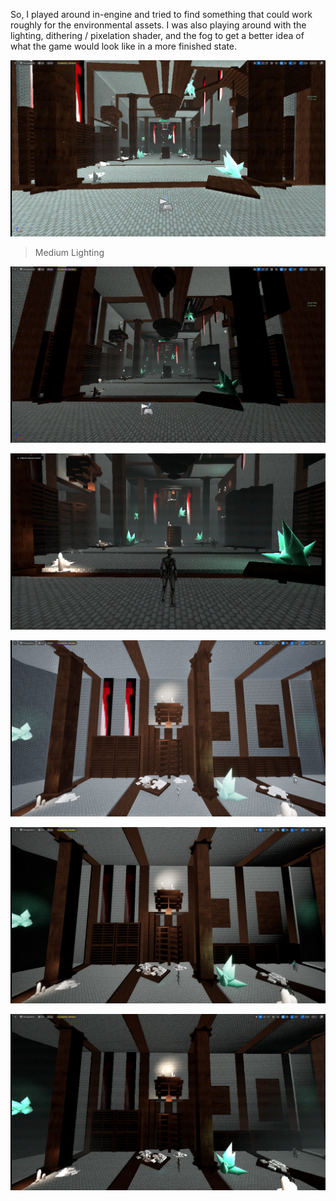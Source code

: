 So, I played around in-engine and tried to find something that could work roughly for the environmental assets. I was also playing around with the lighting, dithering / pixelation shader, and the fog to get a better idea of what the game would look like in a more finished state.

![](<../../../_Meta/Attachments/Pasted image 20250531054050.png>)

> Medium Lighting

![](<../../../_Meta/Attachments/Pasted image 20250531053927.png>)

![](<../../../_Meta/Attachments/Pasted image 20250531054456.png>)

![](<../../../_Meta/Attachments/Pasted image 20250531054640.png>)

![](<../../../_Meta/Attachments/Pasted image 20250531054616.png>)

![](<../../../_Meta/Attachments/Pasted image 20250531054724.png>)
